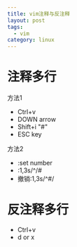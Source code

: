 ```yaml
---
title: vim注释与反注释
layout: post
tags:
  - vim
category: linux
---
```

# 注释多行
方法1
- Ctrl+v
- DOWN arrow
- Shift+i "#"
- ESC key

方法2
- :set number
- :1,3s/^/#
- 撤销:1,3s/^#/

# 反注释多行
- Ctrl+v
- d or x
